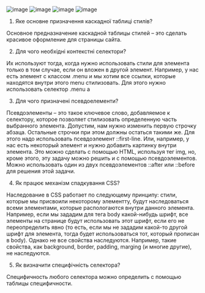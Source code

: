 ![image](https://user-images.githubusercontent.com/100159653/165134278-fe400712-7aa6-41c6-9b2c-b6413d93e142.png)
![image](https://user-images.githubusercontent.com/100159653/165134288-c9c0319b-eae4-4a63-ba08-0b4a95176e27.png)
![image](https://user-images.githubusercontent.com/100159653/165134300-bb77af8c-33df-462d-990c-38e53bf899d8.png)
![image](https://user-images.githubusercontent.com/100159653/165134314-b111b821-317a-4400-8499-72b6a2be0182.png)

1. Яке основне призначення каскадної таблиці стилів?

Основное предназначение каскадной таблицы стилей – это сделать красивое оформление для страницы сайта.

2. Для чого необхідні контекстні селектори? 

Их используют тогда, когда нужно использовать стили для элемента только в том случае, если он вложен в другой элемент. Например, у нас есть элемент с классом .menu и мы хотим все ссылки, которые находятся внутри этого menu стилизовать. Для этого нужно использовать селектор .menu a

3. Для чого призначені псевдоелементи? 

Псевдоэлементы – это такое ключевое слово, добавляемое к селектору, которое позволяет стилизовать определенную часть выбранного элемента. Допустим, нам нужно изменить первую строчку абзаца. Остальные строчки при этом должны остаться такими же. Для этого надо использовать псевдоэлемент ::first-line.  Или, например, у нас есть некоторый элемент и нужно добавить картинку внутри элемента. Это можно сделать с помощью HTML, используя тег img, но, кроме этого, эту задачу можно решить и с помощью псевдоэлементов. Можно использовать один из двух псевдоэлементов ::after или ::before для решения этой задачи.

4. Як працює механізм спадкування CSS?

Наследование в CSS работает по следующему принципу: стили, которые мы присвоили некоторому элементту, будут наследоваться всеми элементами, которые распологаются внутри данного элемента. Например, если мы зададим для тега body какой-нибудь шрифт, все элементы на странице будут использовать этот шрифт, если его не переопределить явно (то есть, если мы не зададим какой-то другой шрифт для элемента, тогда будет использоваться тот, который прописан в body). Однако не все свойства наследуются. Например,  такие свойства, как background, border, padding, marging (и многие другие), не наследуются. 

 5. Як визначити специфічність селектора? 
 
Специфичность любого селектора можно определить с помощью таблицы специфичности.
